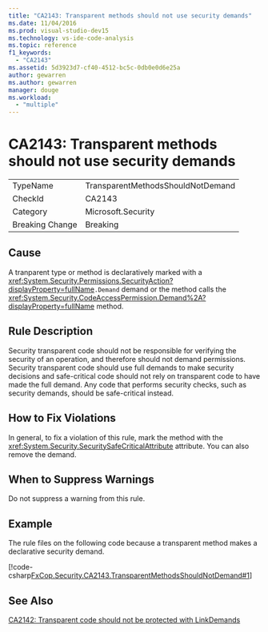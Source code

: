 ```yaml
---
title: "CA2143: Transparent methods should not use security demands"
ms.date: 11/04/2016
ms.prod: visual-studio-dev15
ms.technology: vs-ide-code-analysis
ms.topic: reference
f1_keywords:
  - "CA2143"
ms.assetid: 5d3923d7-cf40-4512-bc5c-0db0e0d6e25a
author: gewarren
ms.author: gewarren
manager: douge
ms.workload:
  - "multiple"
---
```

# CA2143: Transparent methods should not use security demands
|||
|-|-|
|TypeName|TransparentMethodsShouldNotDemand|
|CheckId|CA2143|
|Category|Microsoft.Security|
|Breaking Change|Breaking|

## Cause
 A tranparent type or method is declaratively marked with a <xref:System.Security.Permissions.SecurityAction?displayProperty=fullName>`.Demand` demand or the method calls the <xref:System.Security.CodeAccessPermission.Demand%2A?displayProperty=fullName> method.

## Rule Description
 Security transparent code should not be responsible for verifying the security of an operation, and therefore should not demand permissions. Security transparent code should use full demands to make security decisions and safe-critical code should not rely on transparent code to have made the full demand. Any code that performs security checks, such as security demands, should be safe-critical instead.

## How to Fix Violations
 In general, to fix a violation of this rule, mark the method with the <xref:System.Security.SecuritySafeCriticalAttribute> attribute. You can also remove the demand.

## When to Suppress Warnings
 Do not suppress a warning from this rule.

## Example
 The rule files on the following code because a transparent method makes a declarative security demand.

 [!code-csharp[FxCop.Security.CA2143.TransparentMethodsShouldNotDemand#1](../code-quality/codesnippet/CSharp/ca2143-transparent-methods-should-not-use-security-demands_1.cs)]

## See Also
 [CA2142: Transparent code should not be protected with LinkDemands](../code-quality/ca2142-transparent-code-should-not-be-protected-with-linkdemands.md)